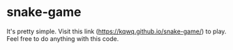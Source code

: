 # snake-game

It's pretty simple. Visit this link (https://kqwq.github.io/snake-game/) to play. Feel free to do anything with this code.
